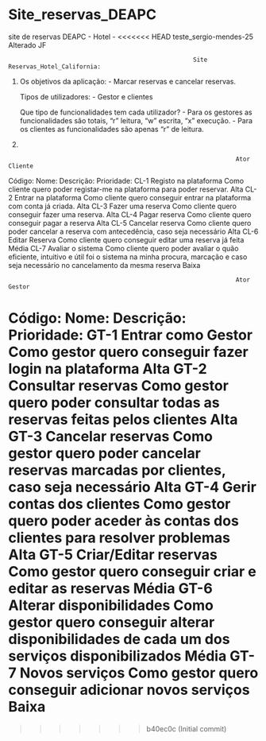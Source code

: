 # Site_reservas_DEAPC
site de reservas DEAPC - Hotel -
<<<<<<< HEAD
teste_sergio-mendes-25
Alterado JF

                                                        Site Reservas_Hotel_California:
    
1.
    Os objetivos da aplicação:
        - Marcar reservas e cancelar reservas.

    Tipos de utilizadores:
        - Gestor e clientes

    Que tipo de funcionalidades tem cada utilizador?
        - Para os gestores as funcionalidades são totais, “r” leitura, “w” escrita, “x” execução.
        - Para os clientes as funcionalidades são apenas “r” de leitura.

2.

                                                                    Ator Cliente

Código: 	            Nome: 	                                       Descrição:	                                                     Prioridade:
CL-1	    Registo na plataforma	    Como cliente quero poder registar-me na plataforma para poder reservar.	                            Alta
CL-2	    Entrar na plataforma	    Como cliente quero conseguir entrar na plataforma com conta já criada.	                            Alta
CL-3	    Fazer uma reserva	        Como cliente quero conseguir fazer uma reserva.	                                                    Alta
CL-4	    Pagar reserva	            Como cliente quero conseguir pagar a reserva	                                                    Alta
CL-5	    Cancelar reserva	        Como cliente quero poder cancelar a reserva com antecedência, caso seja necessário	                Alta
CL-6	    Editar Reserva	            Como cliente quero conseguir editar uma reserva já feita	                                        Média
CL-7	    Avaliar o sistema	        Como cliente quero poder avaliar o quão eficiente, intuitivo e útil foi o sistema
                                        na minha procura, marcação e caso seja necessário no cancelamento da mesma reserva	                Baixa



                                                                    Ator Gestor	

Código:	                Nome:	                                        Descrição:	                                                      Prioridade:
GT-1	    Entrar como Gestor	        Como gestor quero conseguir fazer login na plataforma	                                              Alta
GT-2	    Consultar reservas	        Como gestor quero poder consultar todas as reservas feitas pelos clientes	                          Alta
GT-3	    Cancelar reservas	        Como gestor quero poder cancelar reservas marcadas por clientes, caso seja necessário 	              Alta
GT-4	    Gerir contas dos clientes	Como gestor quero poder aceder às contas dos clientes para resolver problemas	                      Alta
GT-5	    Criar/Editar reservas	    Como gestor quero conseguir criar e editar as reservas	                                              Média
GT-6	    Alterar disponibilidades	Como gestor quero conseguir alterar disponibilidades de cada um dos serviços disponibilizados	      Média
GT-7	    Novos serviços	            Como gestor quero conseguir adicionar novos serviços	Baixa
=======
>>>>>>> b40ec0c (Initial commit)
